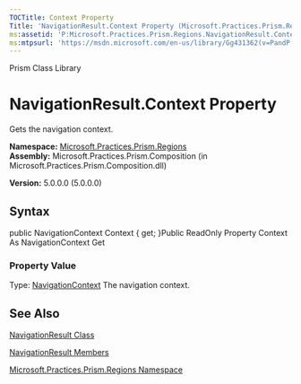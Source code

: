 ```yaml
---
TOCTitle: Context Property
Title: 'NavigationResult.Context Property (Microsoft.Practices.Prism.Regions)'
ms:assetid: 'P:Microsoft.Practices.Prism.Regions.NavigationResult.Context'
ms:mtpsurl: 'https://msdn.microsoft.com/en-us/library/Gg431362(v=PandP.50)'
---
```


Prism Class Library

NavigationResult.Context Property
=====================================

Gets the navigation context.

**Namespace:** [Microsoft.Practices.Prism.Regions](https://msdn.microsoft.com/n:microsoft.practices.prism.regions)
**Assembly:** Microsoft.Practices.Prism.Composition (in Microsoft.Practices.Prism.Composition.dll)

**Version:** 5.0.0.0 (5.0.0.0)

## Syntax


public NavigationContext Context { get; }Public ReadOnly Property Context As NavigationContext Get
### Property Value

Type: [NavigationContext](https://msdn.microsoft.com/t:microsoft.practices.prism.regions.navigationcontext)
The navigation context.

See Also
--------


[NavigationResult Class](https://msdn.microsoft.com/t:microsoft.practices.prism.regions.navigationresult)

[NavigationResult Members](https://msdn.microsoft.com/allmembers.t:microsoft.practices.prism.regions.navigationresult)

[Microsoft.Practices.Prism.Regions Namespace](https://msdn.microsoft.com/n:microsoft.practices.prism.regions)
